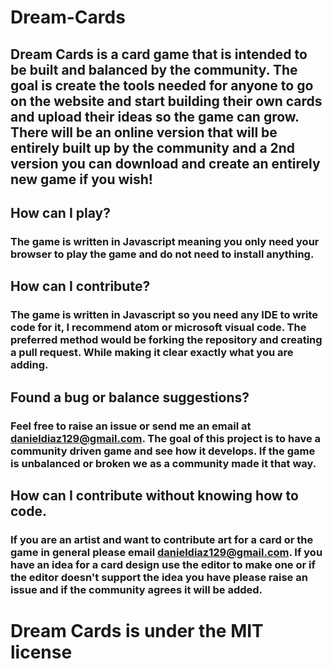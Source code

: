 # Dream-Cards

## Dream Cards is a card game that is intended to be built and balanced by the community. The goal is create the tools needed for anyone to go on the website and start building their own cards and upload their ideas so the game can grow. There will be an online version that will be entirely built up by the community and a 2nd version you can download and create an entirely new game if you wish!


## How can I play?
 ### The game is written in Javascript meaning you only need your browser to play the game and do not need to install anything.

## How can I contribute?
 
 ### The game is written in Javascript so you need any IDE to write code for it, I recommend atom or microsoft visual code. The preferred method would be forking the repository and creating a pull request. While making it clear exactly what you are adding.

## Found a bug or balance suggestions?

 ### Feel free to raise an issue or send me an email at danieldiaz129@gmail.com. The goal of this project is to have a community driven game and see how it develops. If the game is unbalanced or broken we as a community made it that way.


## How can I contribute without knowing how to code.

 ### If you are an artist and want to contribute art for a card or the game in general please email danieldiaz129@gmail.com. If you have an idea for a card design use the editor to make one or if the editor doesn't support the idea you have please raise an issue and if the community agrees it will be added.





 # Dream Cards is under the MIT license
